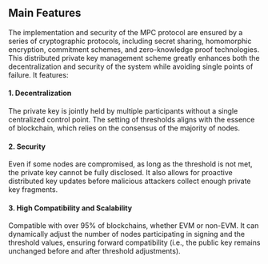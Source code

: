 
## Main Features

The implementation and security of the MPC protocol are ensured by a series of cryptographic protocols, including secret sharing, homomorphic encryption, commitment schemes, and zero-knowledge proof technologies. This distributed private key management scheme greatly enhances both the decentralization and security of the system while avoiding single points of failure. It features:

#### 1. Decentralization

The private key is jointly held by multiple participants without a single centralized control point. The setting of thresholds aligns with the essence of blockchain, which relies on the consensus of the majority of nodes.

#### 2. Security

Even if some nodes are compromised, as long as the threshold is not met, the private key cannot be fully disclosed. It also allows for proactive distributed key updates before malicious attackers collect enough private key fragments.

#### 3. High Compatibility and Scalability

Compatible with over 95% of blockchains, whether EVM or non-EVM. It can dynamically adjust the number of nodes participating in signing and the threshold values, ensuring forward compatibility (i.e., the public key remains unchanged before and after threshold adjustments).



